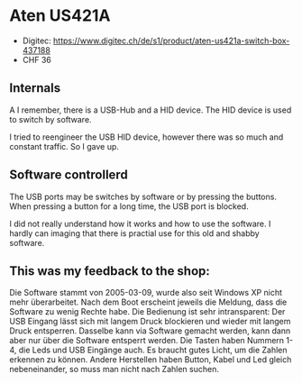 # Aten US421A

* Digitec: https://www.digitec.ch/de/s1/product/aten-us421a-switch-box-437188
* CHF 36

## Internals

A I remember, there is a USB-Hub and a HID device.
The HID device is used to switch by software.

I tried to reengineer the USB HID device, however there was so much and constant traffic. So I gave up.

## Software controllerd

The USB ports may be switches by software or by pressing the buttons.
When pressing a button for a long time, the USB port is blocked.

I did not really understand how it works and how to use the software. I hardly can imaging that there is practial use for this old and shabby software.

## This was my feedback to the shop:

Die Software stammt von 2005-03-09, wurde also seit Windows XP nicht mehr überarbeitet. Nach dem Boot erscheint jeweils die Meldung, dass die Software zu wenig Rechte habe. Die Bedienung ist sehr intransparent: Der USB Eingang lässt sich mit langem Druck blockieren und wieder mit langem Druck entsperren. Dasselbe kann via Software gemacht werden, kann dann aber nur über die Software entsperrt werden.
Die Tasten haben Nummern 1-4, die Leds und USB Eingänge auch. Es braucht gutes Licht, um die Zahlen erkennen zu können. Andere Herstellen haben Button, Kabel und Led gleich nebeneinander, so muss man nicht nach Zahlen suchen.